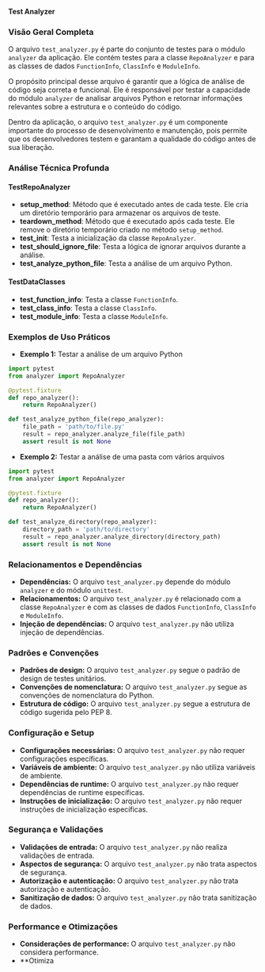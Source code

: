 **Test Analyzer**

### Visão Geral Completa

O arquivo `test_analyzer.py` é parte do conjunto de testes para o módulo `analyzer` da aplicação. Ele contém testes para a classe `RepoAnalyzer` e para as classes de dados `FunctionInfo`, `ClassInfo` e `ModuleInfo`.

O propósito principal desse arquivo é garantir que a lógica de análise de código seja correta e funcional. Ele é responsável por testar a capacidade do módulo `analyzer` de analisar arquivos Python e retornar informações relevantes sobre a estrutura e o conteúdo do código.

Dentro da aplicação, o arquivo `test_analyzer.py` é um componente importante do processo de desenvolvimento e manutenção, pois permite que os desenvolvedores testem e garantam a qualidade do código antes de sua liberação.

### Análise Técnica Profunda

#### TestRepoAnalyzer

* **setup_method**: Método que é executado antes de cada teste. Ele cria um diretório temporário para armazenar os arquivos de teste.
* **teardown_method**: Método que é executado após cada teste. Ele remove o diretório temporário criado no método `setup_method`.
* **test_init**: Testa a inicialização da classe `RepoAnalyzer`.
* **test_should_ignore_file**: Testa a lógica de ignorar arquivos durante a análise.
* **test_analyze_python_file**: Testa a análise de um arquivo Python.

#### TestDataClasses

* **test_function_info**: Testa a classe `FunctionInfo`.
* **test_class_info**: Testa a classe `ClassInfo`.
* **test_module_info**: Testa a classe `ModuleInfo`.

### Exemplos de Uso Práticos

* **Exemplo 1:** Testar a análise de um arquivo Python
```python
import pytest
from analyzer import RepoAnalyzer

@pytest.fixture
def repo_analyzer():
    return RepoAnalyzer()

def test_analyze_python_file(repo_analyzer):
    file_path = 'path/to/file.py'
    result = repo_analyzer.analyze_file(file_path)
    assert result is not None
```
* **Exemplo 2:** Testar a análise de uma pasta com vários arquivos
```python
import pytest
from analyzer import RepoAnalyzer

@pytest.fixture
def repo_analyzer():
    return RepoAnalyzer()

def test_analyze_directory(repo_analyzer):
    directory_path = 'path/to/directory'
    result = repo_analyzer.analyze_directory(directory_path)
    assert result is not None
```
### Relacionamentos e Dependências

* **Dependências:** O arquivo `test_analyzer.py` depende do módulo `analyzer` e do módulo `unittest`.
* **Relacionamentos:** O arquivo `test_analyzer.py` é relacionado com a classe `RepoAnalyzer` e com as classes de dados `FunctionInfo`, `ClassInfo` e `ModuleInfo`.
* **Injeção de dependências:** O arquivo `test_analyzer.py` não utiliza injeção de dependências.

### Padrões e Convenções

* **Padrões de design:** O arquivo `test_analyzer.py` segue o padrão de design de testes unitários.
* **Convenções de nomenclatura:** O arquivo `test_analyzer.py` segue as convenções de nomenclatura do Python.
* **Estrutura de código:** O arquivo `test_analyzer.py` segue a estrutura de código sugerida pelo PEP 8.

### Configuração e Setup

* **Configurações necessárias:** O arquivo `test_analyzer.py` não requer configurações específicas.
* **Variáveis de ambiente:** O arquivo `test_analyzer.py` não utiliza variáveis de ambiente.
* **Dependências de runtime:** O arquivo `test_analyzer.py` não requer dependências de runtime específicas.
* **Instruções de inicialização:** O arquivo `test_analyzer.py` não requer instruções de inicialização específicas.

### Segurança e Validações

* **Validações de entrada:** O arquivo `test_analyzer.py` não realiza validações de entrada.
* **Aspectos de segurança:** O arquivo `test_analyzer.py` não trata aspectos de segurança.
* **Autorização e autenticação:** O arquivo `test_analyzer.py` não trata autorização e autenticação.
* **Sanitização de dados:** O arquivo `test_analyzer.py` não trata sanitização de dados.

### Performance e Otimizações

* **Considerações de performance:** O arquivo `test_analyzer.py` não considera performance.
* **Otimiza
